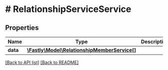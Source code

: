 # # RelationshipServiceService

## Properties

Name | Type | Description | Notes
------------ | ------------- | ------------- | -------------
**data** | [**\Fastly\Model\RelationshipMemberService[]**](RelationshipMemberService.md) |  | [optional]

[[Back to API list]](../../README.md#endpoints) [[Back to README]](../../README.md)
